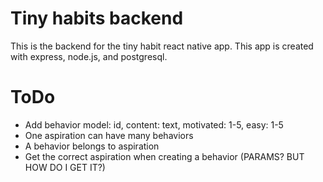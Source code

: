 # Tiny habits backend

This is the backend for the tiny habit react native app. This app is created with express, node.js, and postgresql.

# ToDo

- Add behavior model: id, content: text, motivated: 1-5, easy: 1-5
- One aspiration can have many behaviors
- A behavior belongs to aspiration
- Get the correct aspiration when creating a behavior (PARAMS? BUT HOW DO I GET IT?)
